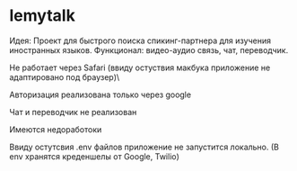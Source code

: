 # lemytalk
Идея: Проект для быстрого поиска спикинг-партнера для изучения иностранных языков. Функционал: видео-аудио связь, чат, переводчик.

Не работает через Safari (ввиду остуствия макбука приложение не адаптировано под браузер)\

Авторизация реализована только через google

Чат и переводчик не реализован

Имеются недоработоки

Ввиду остутсвия .env файлов приложение не запустится локально. (В env хранятся креденшелы от Google, Twilio)
